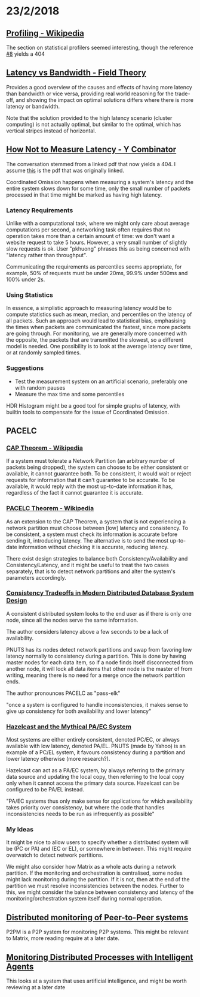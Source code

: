 # 23/2/2018

## [Profiling - Wikipedia](https://en.wikipedia.org/wiki/Profiling_%28computer_programming%29)

The section on statistical profilers seemed interesting, though the reference [#8](http://www.cs.utah.edu/dept/old/texinfo/as/gprof.html#SEC12) yields a 404

## [Latency vs Bandwidth - Field Theory](http://www.field-theory.org/articles/latency/)

Provides a good overview of the causes and effects of having more latency than bandwidth or vice versa, providing real world reasoning for the trade-off, and showing the impact on optimal solutions differs where there is more latency or bandwidth.

Note that the solution provided to the high latency scenario (cluster computing) is not actually optimal, but similar to the optimal, which has vertical stripes instead of horizontal.

## [How Not to Measure Latency - Y Combinator](https://news.ycombinator.com/item?id=10485804)

The conversation stemmed from a linked pdf that now yields a 404. I assume [this](https://www.azul.com/files/HowNotToMeasureLatency_LLSummit_NYC_12Nov2013.pdf) is the pdf that was originally linked.

Coordinated Omission happens when measuring a system's latency and the entire system slows down for some time, only the small number of packets processed in that time might be marked as having high latency.

### Latency Requirements

Unlike with a computational task, where we might only care about average computations per second, a networking task often requires that no operation takes more than a certain amount of time: we don't want a website request to take 5 hours. However, a very small number of slightly slow requests is ok. User "pkhuong" phrases this as being concerned with "latency rather than throughput".

Communicating the requirements as percentiles seems appropriate, for example, 50% of requests must be under 20ms, 99.9% under 500ms and 100% under 2s.

### Using Statistics

In essence, a simplistic approach to measuring latency would be to compute statistics such as mean, median, and percentiles on the latency of all packets. Such an approach would lead to statistical bias, emphasising the times when packets are communicated the fastest, since more packets are going through. For monitoring, we are generally more concerned with the opposite, the packets that are transmitted the slowest, so a different model is needed. One possibility is to look at the average latency over time, or at randomly sampled times.

### Suggestions

* Test the measurement system on an artificial scenario, preferably one with random pauses
* Measure the max time and some percentiles

HDR Histogram might be a good tool for simple graphs of latency, with builtin tools to compensate for the issue of Coordinated Omission.

## PACELC

### [CAP Theorem - Wikipedia](https://en.wikipedia.org/wiki/CAP_theorem)

If a system must tolerate a Network Partition (an arbitrary number of packets being dropped), the system can choose to be either consistent or available, it cannot guarantee both. To be consistent, it would wait or reject requests for information that it can't guarantee to be accurate. To be available, it would reply with the most up-to-date information it has, regardless of the fact it cannot guarantee it is accurate.

### [PACELC Theorem - Wikipedia](https://en.wikipedia.org/wiki/PACELC_theorem)

As an extension to the CAP Theorem, a system that is not experiencing a network partition must choose between [low] latency and consistency. To be consistent, a system must check its information is accurate before sending it, introducing latency. The alternative is to send the most up-to-date information without checking it is accurate, reducing latency.

There exist design strategies to balance both Consistency/Availability and Consistency/Latency, and it might be useful to treat the two cases separately, that is to detect network partitions and alter the system's parameters accordingly.

### [Consistency Tradeoffs in Modern Distributed Database System Design](http://cs-www.cs.yale.edu/homes/dna/papers/abadi-pacelc.pdf)

A consistent distributed system looks to the end user as if there is only one node, since all the nodes serve the same information.

The author considers latency above a few seconds to be a lack of availability.

PNUTS has its nodes detect network partitions and swap from favoring low latency normally to consistency during a partition. This is done by having master nodes for each data item, so if a node finds itself disconnected from another node, it will lock all data items that other node is the master of from writing, meaning there is no need for a merge once the network partition ends.

The author pronounces PACELC as "pass-elk"

"once a system is configured to handle inconsistencies, it makes sense to give up consistency for both availability and lower latency"


### [Hazelcast and the Mythical PA/EC System](https://dbmsmusings.blogspot.com.au/2017/10/hazelcast-and-mythical-paec-system.html)

Most systems are either entirely consistent, denoted PC/EC, or always available with low latency, denoted PA/EL. PNUTS (made by Yahoo) is an example of a PC/EL system, it favours consistency during a partition and lower latency otherwise (more research?).

Hazelcast can act as a PA/EC system, by always referring to the primary data source and updating the local copy, then referring to the local copy only when it cannot access the primary data source. Hazelcast can be configured to be PA/EL instead.

"PA/EC systems thus only make sense for applications for which availability takes priority over consistency, but where the code that handles inconsistencies needs to be run as infrequently as possible"

### My Ideas

It might be nice to allow users to specify whether a distributed system will be (PC or PA) and (EC or EL), or somewhere in between. This might require overwatch to detect network partitions.

We might also consider how Matrix as a whole acts during a network partition. If the monitoring and orchestration is centralised, some nodes might lack monitoring during the partition. If it is not, then at the end of the partition we must resolve inconsistencies between the nodes. Further to this, we might consider the balance between consistency and latency of the monitoring/orchestration system itself during normal operation.

## [Distributed monitoring of Peer-to-Peer systems](http://www.lsv.fr/Publis/PAPERS/PDF/AMB-icde08.pdf)

P2PM is a P2P system for monitoring P2P systems. This might be relevant to Matrix, more reading require at a later date.

## [Monitoring Distributed Processes with Intelligent Agents](http://digitalcommons.calpoly.edu/cgi/viewcontent.cgi?article=1013&context=csse_fac)

This looks at a system that uses artificial intelligence, and might be worth reviewing at a later date
